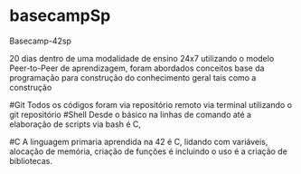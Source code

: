 # basecampSp

Basecamp-42sp

20 dias dentro de uma modalidade de ensino 24x7 utilizando o modelo Peer-to-Peer de aprendizagem, foram abordados conceitos base da programação para construção do conhecimento geral tais como a construção

#Git Todos os códigos foram via repositório remoto via terminal utilizando o git repositório #Shell Desde o básico na linhas de comando até a elaboração de scripts via bash é C,

#C A linguagem primaria aprendida na 42 é C, lidando com variáveis, alocação de memória, criação de funções é incluindo o uso é a criação de bibliotecas.
